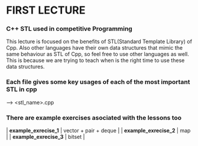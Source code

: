 # FIRST LECTURE
### C++ STL used in competitive Programming

This lecture is focused on the benefits of STL(Standard Template Library) of Cpp.
Also other languages have their own data structures that mimic the same behaviour as STL of Cpp,
so feel free to use other languages as well. 
This is because we are trying to teach when is the right time to use these data structures.

### Each file gives some key usages of each of the most important STL in cpp
--> <stl_name>.cpp

### There are example exercises asociated with the lessons too
|   **example_exrecise_1**   |   vector + pair + deque  |
|   **example_exrecise_2**   |   map                    |
|   **example_exrecise_3**   |   bitset                 |
